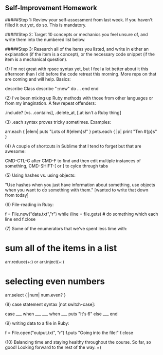 ## Self-Improvement Homework

#####Step 1:
Review your self-assessment from last week. If you haven't filled it out yet, do so. This is mandatory.

#####Step 2:
Target 10 concepts or mechanics you feel unsure of, and write them into the numbered list below.

#####Step 3:
Research all of the items you listed, and write in either an explanation (if the item is a concept), or the necessary code snippet (if the item is a mechanical question).


(1) I'm not great with rpsec syntax yet, but I feel a lot better about it this afternoon than I did before the code retreat this morning.  More reps on that are coming and will help.  Basics:

  describe Class
   describe "::new" do
   ...
   end
  end

(2) I've been mixing up Ruby methods with those from other languages or from my imagination.  A few repeat offenders:

  .include? [vs. .contains], .delete_at, [.at isn't a Ruby thing]

(3) .each syntax proves tricky sometimes.  Examples:

  arr.each { |elem| puts "Lots of #{elem}s!" }
  pets.each { |p| print "Ten #{p}s" }

(4) A couple of shortcuts in Sublime that I tend to forget but that are awesome:

  CMD-CTL-G after CMD-F to find and then edit multiple instances of something, CMD-SHIFT-[ or ] to cylce through tabs

(5) Using hashes vs. using objects:

  "Use hashes when you just have information about something, use objects when you want to do something with them." [wanted to write that down from today]

(6) File-reading in Ruby:

  f = File.new("data.txt","r")
  while (line = file.gets)
    # do something which each line
  end
  f.close

(7) Some of the enumerators that we've spent less time with:

  # sum all of the items in a list
  arr.reduce(+:) or arr.inject(+:)

  # selecting even numbers
  arr.select { |num|  num.even?  }

(8) case statement syntax [not switch-case]:

  case ___
  when ___
    ___
  when ___
    puts "It's 6"
  else
    ___
  end

(9) writing data to a file in Ruby:

  f = File.open("output.txt", "r")
  f.puts "Going into the file!"
  f.close

(10) Balancing time and staying healthy throughout the course.  So far, so good!  Looking forward to the rest of the way. =)



